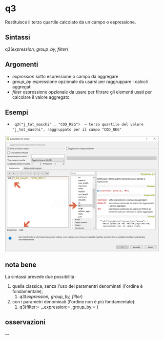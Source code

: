 # q3

Restituisce il terzo quartile calcolato da un campo o espressione.

## Sintassi

q3(_expression, group_by, filter_)

## Argomenti

* _expression_ sotto espressione o campo da aggregare
* _group_by_ espressione opzionale da usarsi per raggruppare i calcoli aggregati
* _filter_ espressione opzionale da usare per filtrare gli elementi usati per calcolare il valore aggregato

## Esempi

* ` q3("j_tot_maschi" , "COD_REG")  → terzo quartile del valore "j_tot_maschi", raggruppato per il campo "COD_REG"`

![](/img/aggregates/q3/q31.png)

## nota bene

La sintassi prevede due possibilità:
1. quella classica, senza l'uso dei paramentri denominati (l'ordine è fondamentale);
    1. q3(_expression, group_by, filter_)
2. con i parametri denominati (l'ordine non è più fondamentale): 
    1. q3(filter:= ,_expression:= ,group_by:= )

## osservazioni

--